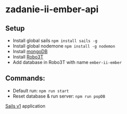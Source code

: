 # zadanie-ii-ember-api

## Setup

- Install global sails `npm install sails -g`
- Install global nodemone `npm install -g nodemon`
- Install [mongoDB](https://www.mongodb.com/docs/manual/installation/)
- Install [Robo3T](https://robomongo.org/)
- Add database in Robo3T with name `ember-ii-ember`

## Commands:

- Default run: `npm run start`
- Reset database & run server: `npm run popDB`

[Sails v1](https://sailsjs.com) application
